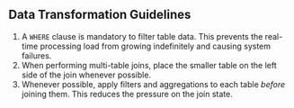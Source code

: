 ## Data Transformation Guidelines
1. A `WHERE` clause is mandatory to filter table data. This prevents the real-time processing load from growing indefinitely and causing system failures.
2. When performing multi-table joins, place the smaller table on the left side of the join whenever possible.
3. Whenever possible, apply filters and aggregations to each table *before* joining them. This reduces the pressure on the join state.